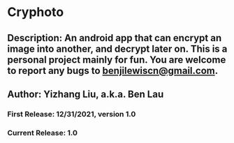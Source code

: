 # Cryphoto

## Description: An android app that can encrypt an image into another, and decrypt later on. This is a personal project mainly for fun. You are welcome to report any bugs to benjilewiscn@gmail.com. 

## Author: Yizhang Liu, a.k.a. Ben Lau
### First Release: 12/31/2021, version 1.0
### Current Release: 1.0
